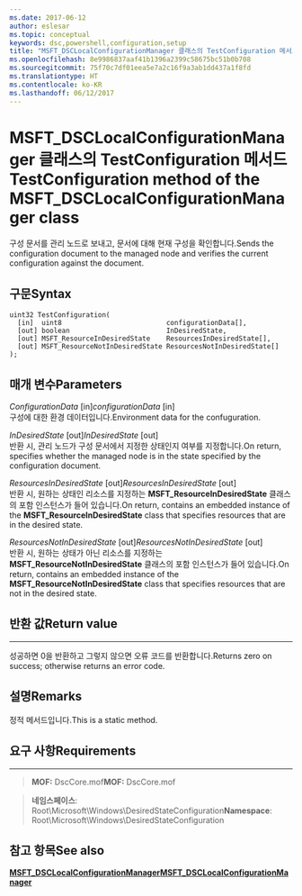 ```yaml
---
ms.date: 2017-06-12
author: eslesar
ms.topic: conceptual
keywords: dsc,powershell,configuration,setup
title: "MSFT_DSCLocalConfigurationManager 클래스의 TestConfiguration 메서드"
ms.openlocfilehash: 8e9986837aaf41b1396a2399c58675bc51b0b708
ms.sourcegitcommit: 75f70c7df01eea5e7a2c16f9a3ab1dd437a1f8fd
ms.translationtype: HT
ms.contentlocale: ko-KR
ms.lasthandoff: 06/12/2017
---
```

# <a name="testconfiguration-method-of-the-msftdsclocalconfigurationmanager-class"></a><span data-ttu-id="07e1f-103">MSFT_DSCLocalConfigurationManager 클래스의 TestConfiguration 메서드</span><span class="sxs-lookup"><span data-stu-id="07e1f-103">TestConfiguration method of the MSFT_DSCLocalConfigurationManager class</span></span>

<span data-ttu-id="07e1f-104">구성 문서를 관리 노드로 보내고, 문서에 대해 현재 구성을 확인합니다.</span><span class="sxs-lookup"><span data-stu-id="07e1f-104">Sends the configuration document to the managed node and verifies the current configuration against the document.</span></span>

<a name="syntax"></a><span data-ttu-id="07e1f-105">구문</span><span class="sxs-lookup"><span data-stu-id="07e1f-105">Syntax</span></span>
------

```mof
uint32 TestConfiguration(
  [in]  uint8                          configurationData[],
  [out] boolean                        InDesiredState,
  [out] MSFT_ResourceInDesiredState    ResourcesInDesiredState[],
  [out] MSFT_ResourceNotInDesiredState ResourcesNotInDesiredState[]
);
```

<a name="parameters"></a><span data-ttu-id="07e1f-106">매개 변수</span><span class="sxs-lookup"><span data-stu-id="07e1f-106">Parameters</span></span>
----------

<span data-ttu-id="07e1f-107">*ConfigurationData* \[in\]</span><span class="sxs-lookup"><span data-stu-id="07e1f-107">*configurationData* \[in\]</span></span>  
<span data-ttu-id="07e1f-108">구성에 대한 환경 데이터입니다.</span><span class="sxs-lookup"><span data-stu-id="07e1f-108">Environment data for the confuguration.</span></span>

<span data-ttu-id="07e1f-109">*InDesiredState* \[out\]</span><span class="sxs-lookup"><span data-stu-id="07e1f-109">*InDesiredState* \[out\]</span></span>  
<span data-ttu-id="07e1f-110">반환 시, 관리 노드가 구성 문서에서 지정한 상태인지 여부를 지정합니다.</span><span class="sxs-lookup"><span data-stu-id="07e1f-110">On return, specifies whether the managed node is in the state specified by the configuration document.</span></span>

<span data-ttu-id="07e1f-111">*ResourcesInDesiredState* \[out\]</span><span class="sxs-lookup"><span data-stu-id="07e1f-111">*ResourcesInDesiredState* \[out\]</span></span>  
<span data-ttu-id="07e1f-112">반환 시, 원하는 상태인 리소스를 지정하는 **MSFT_ResourceInDesiredState** 클래스의 포함 인스턴스가 들어 있습니다.</span><span class="sxs-lookup"><span data-stu-id="07e1f-112">On return, contains an embedded instance of the **MSFT_ResourceInDesiredState** class that specifies resources that are in the desired state.</span></span>

<span data-ttu-id="07e1f-113">*ResourcesNotInDesiredState* \[out\]</span><span class="sxs-lookup"><span data-stu-id="07e1f-113">*ResourcesNotInDesiredState* \[out\]</span></span>  
<span data-ttu-id="07e1f-114">반환 시, 원하는 상태가 아닌 리소스를 지정하는 **MSFT_ResourceNotInDesiredState** 클래스의 포함 인스턴스가 들어 있습니다.</span><span class="sxs-lookup"><span data-stu-id="07e1f-114">On return, contains an embedded instance of the **MSFT_ResourceNotInDesiredState** class that specifies resources that are not in the desired state.</span></span>

## <a name="return-value"></a><span data-ttu-id="07e1f-115">반환 값</span><span class="sxs-lookup"><span data-stu-id="07e1f-115">Return value</span></span>
------------

<span data-ttu-id="07e1f-116">성공하면 0을 반환하고 그렇지 않으면 오류 코드를 반환합니다.</span><span class="sxs-lookup"><span data-stu-id="07e1f-116">Returns zero on success; otherwise returns an error code.</span></span>

## <a name="remarks"></a><span data-ttu-id="07e1f-117">설명</span><span class="sxs-lookup"><span data-stu-id="07e1f-117">Remarks</span></span>

<span data-ttu-id="07e1f-118">정적 메서드입니다.</span><span class="sxs-lookup"><span data-stu-id="07e1f-118">This is a static method.</span></span>

## <a name="requirements"></a><span data-ttu-id="07e1f-119">요구 사항</span><span class="sxs-lookup"><span data-stu-id="07e1f-119">Requirements</span></span>
------------
><span data-ttu-id="07e1f-120">**MOF:** DscCore.mof</span><span class="sxs-lookup"><span data-stu-id="07e1f-120">**MOF:** DscCore.mof</span></span>

><span data-ttu-id="07e1f-121">**네임스페이스**: Root\Microsoft\Windows\DesiredStateConfiguration</span><span class="sxs-lookup"><span data-stu-id="07e1f-121">**Namespace**: Root\Microsoft\Windows\DesiredStateConfiguration</span></span>


## <a name="see-also"></a><span data-ttu-id="07e1f-122">참고 항목</span><span class="sxs-lookup"><span data-stu-id="07e1f-122">See also</span></span>


[<span data-ttu-id="07e1f-123">**MSFT_DSCLocalConfigurationManager**</span><span class="sxs-lookup"><span data-stu-id="07e1f-123">**MSFT_DSCLocalConfigurationManager**</span></span>](msft-dsclocalconfigurationmanager.md)


 

 



